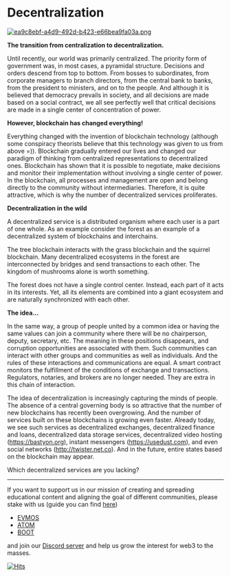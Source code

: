 # Decentralization #

[![ea9c8ebf-a4d9-492d-b423-e66bea9fa03a.png](https://i.postimg.cc/t4VjPVbZ/ea9c8ebf-a4d9-492d-b423-e66bea9fa03a.png)](https://postimg.cc/jDKmY2Lt)

**The transition from centralization to decentralization.**

Until recently, our world was primarily centralized. The priority form of government was, in most cases, a pyramidal structure. Decisions and orders descend from top to bottom. From bosses to subordinates, from corporate managers to branch directors, from the central bank to banks, from the president to ministers, and on to the people. And although it is believed that democracy prevails in society, and all decisions are made based on a social contract, we all see perfectly well that critical decisions are made in a single center of concentration of power.

**However, blockchain has changed everything!**

Everything changed with the invention of blockchain technology (although some conspiracy theorists believe that this technology was given to us from above =)). Blockchain gradually entered our lives and changed our paradigm of thinking from centralized representations to decentralized ones. Blockchain has shown that it is possible to negotiate, make decisions and monitor their implementation without involving a single center of power. In the blockchain, all processes and management are open and belong directly to the community without intermediaries. Therefore, it is quite attractive, which is why the number of decentralized services proliferates.

**Decentralization in the wild**

A decentralized service is a distributed organism where each user is a part of one whole. As an example consider the forest as an example of a decentralized system of blockchains and interchains.

The tree blockchain interacts with the grass blockchain and the squirrel blockchain. Many decentralized ecosystems in the forest are interconnected by bridges and send transactions to each other. The kingdom of mushrooms alone is worth something.

The forest does not have a single control center. Instead, each part of it acts in its interests. Yet, all its elements are combined into a giant ecosystem and are naturally synchronized with each other.


**The idea...**

In the same way, a group of people united by a common idea or having the same values ​​can join a community where there will be no chairperson, deputy, secretary, etc. The meaning in these positions disappears, and corruption opportunities are associated with them. Such communities can interact with other groups and communities as well as individuals. And the rules of these interactions and communications are equal. A smart contract monitors the fulfillment of the conditions of exchange and transactions. Regulators, notaries, and brokers are no longer needed. They are extra in this chain of interaction.

The idea of ​​decentralization is increasingly capturing the minds of people. The absence of a central governing body is so attractive that the number of new blockchains has recently been overgrowing. And the number of services built on these blockchains is growing even faster. Already today, we see such services as decentralized exchanges, decentralized finance and loans, decentralized data storage services, decentralized video hosting (https://bastyon.org), instant messengers (https://usedust.com), and even social networks (http://twister.net.co). And in the future, entire states based on the blockchain may appear.

Which decentralized services are you lacking?

----------

If you want to support us in our mission of creating and spreading educational content and aligning the goal of different communities, please stake with us (guide you can find [here](https://www.citizencosmos.space/staking)) 
- [EVMOS](https://www.mintscan.io/evmos/validators/evmosvaloper1mtwvpdd57gpkyejd566s24afr9zm5ryq8gwpvj) 
- [ATOM](https://www.mintscan.io/cosmos/validators/cosmosvaloper1e859xaue4k2jzqw20cv6l7p3tmc378pc3k8g2u) 
- [BOOT](https://cyb.ai/network/bostrom/hero/bostromvaloper1f7nx65pmayfenpfwzwaamwas4ygmvalqj6dz5r)

and join our [Discord server](https://discord.gg/kJaG3EucCX) and help us grow the interest for web3 to the masses.


[![Hits](https://hits.seeyoufarm.com/api/count/incr/badge.svg?url=https%3A%2F%2Fcitizen-cosmos.github.io%2Fblog%2Decentralization.html&count_bg=%2379C83D&title_bg=%23555555&icon=&icon_color=%23E7E7E7&title=hits&edge_flat=false)](https://hits.seeyoufarm.com) 
